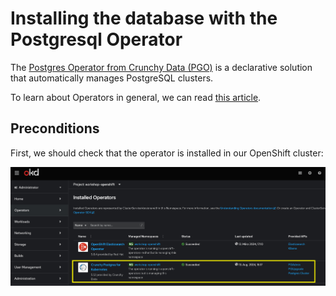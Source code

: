 # Installing the database with the Postgresql Operator

The [Postgres Operator from Crunchy Data (PGO)](https://github.com/CrunchyData/postgres-operator)
is a declarative solution that automatically manages PostgreSQL clusters.

To learn about Operators in general, we can read [this article](https://www.redhat.com/en/technologies/cloud-computing/openshift/what-are-openshift-operators).

## Preconditions

First, we should check that the operator is installed in our OpenShift cluster:

![Operator in OpenShift UI](img/operator.png)
